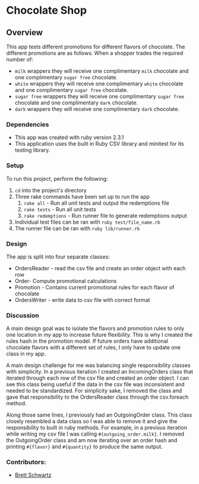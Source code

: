 # Chocolate Shop

## Overview
This app tests different promotions for different flavors of chocolate. The different promotions are as follows. When a shopper trades the required number of:
  - `milk` wrappers they will receive one complimentary `milk` chocolate
    and one complimentary `sugar free` chocolate.
  - `white` wrappers they will receive one complimentary `white`
    chocolate and one complimentary `sugar free` chocolate.
  - `sugar free` wrappers they will receive one complimentary `sugar
    free` chocolate and one complimentary `dark` chocolate.
  - `dark` wrappers they will receive one complimentary `dark`
    chocolate.

### Dependencies
  * This app was created with ruby version 2.3.1
  * This application uses the built in Ruby CSV library and minitest for its testing library.

### Setup
To run this project, perform the following:
  1. `cd` into the project's directory
  2. Three rake commands have been set up to run the app
     1. `rake all` - Run all unit tests and output the redemptions file
     2. `rake tests` - Run all unit tests
     3. `rake redemptions` - Run runner file to generate redemptions output
  3. Individual test files can be ran with `ruby test/file_name.rb`
  4. The runner file can be ran with `ruby lib/runner.rb`

### Design
The app is split into four separate classes:
* OrdersReader - read the csv file and create an order object with each row
* Order- Compute promotional calculations
* Promotion - Contains current promotional rules for each flavor of chocolate
* OrdersWriter - write data to csv file with correct format

### Discussion
A main design goal was to isolate the flavors and promotion rules to only one location in my app to increase future flexibility. This is why I created the rules hash in the promotion model. If future orders have additional chocolate flavors with a different set of rules, I only have to update one class in my app.

A main design challenge for me was balancing single responsibility classes with simplicity. In a previous iteration I created an IncomingOrders class that iterated through each row of the csv file and created an order object. I can see this class being useful if the data in the csv file was inconsistent and needed to be standardized. For simplicity sake, I removed the class and gave that responsibility to the OrdersReader class through the csv.foreach method.

Along those same lines, I previously had an OutgoingOrder class. This class closely resembled a data class so I was able to remove it and give the responsibility to built in ruby methods. For example, in a previous iteration while writing my csv file I was calling `#{outgoing_order.milk}`. I removed the OutgoingOrder class and am now iterating over an order hash and printing `#{flavor}` and `#{quantity}` to produce the same output.

### Contributors:
* [Brett Schwartz](https://github.com/bschwartz10)
